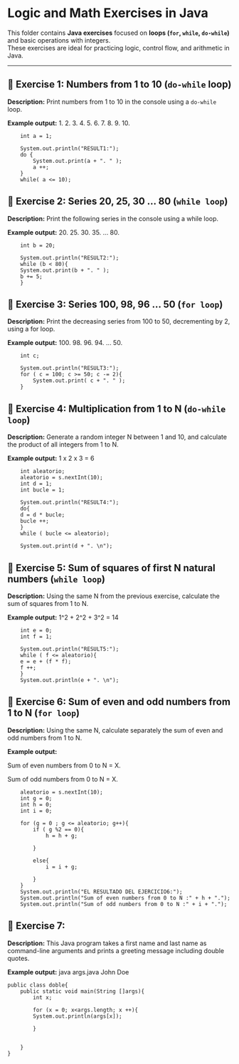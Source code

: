 # Logic and Math Exercises in Java

This folder contains **Java exercises** focused on **loops (`for`, `while`, `do-while`)** and basic operations with integers.  
These exercises are ideal for practicing logic, control flow, and arithmetic in Java.

---

## 📌 Exercise 1: Numbers from 1 to 10 (`do-while` loop)

**Description:** Print numbers from 1 to 10 in the console using a `do-while` loop.  

**Example output:**
1.
2.
3.
4.
5.
6.
7.
8.
9.
10.

    	int a = 1;
		
		System.out.println("RESULT1:");
		do {
			System.out.print(a + ". " );
			a ++;
		} 
		while( a <= 10);




## 📌 Exercise 2: Series 20, 25, 30 … 80 (`while loop`)

**Description:** Print the following series in the console using a while loop.

**Example output:**
20.
25.
30.
35.
...
80.

    	int b = 20;
		
		System.out.println("RESULT2:");	
		while (b < 80){
		System.out.print(b + ". " );	
		b += 5;		
		}

## 📌 Exercise 3: Series 100, 98, 96 … 50 (`for loop`)

**Description:** Print the decreasing series from 100 to 50, decrementing by 2, using a for loop.

**Example output:**
100.
98.
96.
94.
...
50.

    	int c;

		System.out.println("RESULT3:");
		for ( c = 100; c >= 50; c -= 2){
			System.out.print( c + ". " );
		}

## 📌 Exercise 4: Multiplication from 1 to N (`do-while loop`)

**Description:** Generate a random integer N between 1 and 10, and calculate the product of all integers from 1 to N.

**Example output:**
1 x 2 x 3 = 6

    	int aleatorio;
		aleatorio = s.nextInt(10);
		int d = 1;
		int bucle = 1;
		
		System.out.println("RESULT4:");
		do{
		d = d * bucle;
		bucle ++;
		}	
		while ( bucle <= aleatorio);
		
		System.out.print(d + ". \n");

## 📌 Exercise 5: Sum of squares of first N natural numbers (`while loop`)

**Description:** Using the same N from the previous exercise, calculate the sum of squares from 1 to N.

**Example output:**
1^2 + 2^2 + 3^2 = 14

   		int e = 0;
		int f = 1;
		
		System.out.println("RESULT5:");
		while ( f <= aleatorio){
		e = e + (f * f);
		f ++;
		}
		System.out.println(e + ". \n");

## 📌 Exercise 6: Sum of even and odd numbers from 1 to N (`for loop`)

**Description:** Using the same N, calculate separately the sum of even and odd numbers from 1 to N.

**Example output:**

Sum of even numbers from 0 to N = X.

Sum of odd numbers from 0 to N = X.

    	aleatorio = s.nextInt(10);
		int g = 0;
		int h = 0;
		int i = 0;
		
		for (g = 0 ; g <= aleatorio; g++){	
			if ( g %2 == 0){
				h = h + g;
				
			} 
			
			else{
				i = i + g;
				
			}		
		}
		System.out.println("EL RESULTADO DEL EJERCICIO6:");
		System.out.println("Sum of even numbers from 0 to N :" + h + ".");
		System.out.println("Sum of odd numbers from 0 to N :" + i + ".");

## 📌 Exercise 7:  

**Description:** This Java program takes a first name and last name as command-line arguments and prints a greeting message including double quotes. 

**Example output:**
java args.java John Doe

	public class doble{
		public static void main(String []args){
			int x;
		
			for (x = 0; x<args.length; x ++){
			System.out.println(args[x]);
			
			}
		
		
		}
	}

